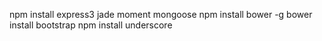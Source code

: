 npm install express3 jade moment mongoose
npm install bower -g
bower install bootstrap
npm install underscore